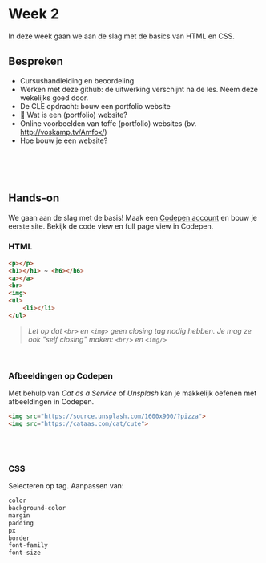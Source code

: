 # Week 2

In deze week gaan we aan de slag met de basics van HTML en CSS. 

## Bespreken

- Cursushandleiding en beoordeling
- Werken met deze github: de uitwerking verschijnt na de les. Neem deze wekelijks goed door.
- De CLE opdracht: bouw een portfolio website
- 🧐 Wat is een (portfolio) website? 
- Online voorbeelden van toffe (portfolio) websites (bv. http://voskamp.tv/Amfox/)
- Hoe bouw je een website?

<br>
<br>
<br>

## Hands-on

We gaan aan de slag met de basis! Maak een [Codepen account](https://codepen.io) en bouw je eerste site. Bekijk de code view en full page view in Codepen.

### HTML
```html
<p></p>
<h1></h1> ~ <h6></h6>
<a></a>
<br>  
<img>
<ul>
    <li></li>
</ul>
```
> *Let op dat `<br>` en `<img>` geen closing tag nodig hebben. Je mag ze ook "self closing" maken: `<br/>` en `<img/>`*

<br>

### Afbeeldingen op Codepen

Met behulp van *Cat as a Service* of *Unsplash* kan je makkelijk oefenen met afbeeldingen in Codepen.

```html
<img src="https://source.unsplash.com/1600x900/?pizza">
<img src="https://cataas.com/cat/cute">
```

<br>
<Br>

### CSS

Selecteren op tag. Aanpassen van:

```css
color
background-color
margin
padding
px
border
font-family
font-size
```
